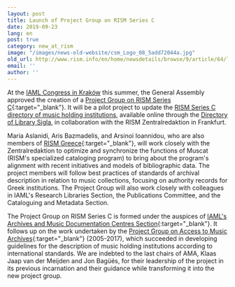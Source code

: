 ```yaml
---
layout: post
title: Launch of Project Group on RISM Series C
date: 2019-09-23
lang: en
post: true
category: new_at_rism
image: "/images/news-old-website/csm_Logo_08_5add72044a.jpg"
old_url: http://www.rism.info/en/home/newsdetails/browse/9/article/64/launch-of-project-group-on-rism-series-c.html
email: ''
author: ''
---
```


At the [IAML Congress in Kraków](/publications/iaml-congresses/2019.html) this summer, the General Assembly approved the creation of a [Project Group on RISM Series C](https://www.iaml.info/project-group-rism-series-c){:target="_blank"}. It will be a pilot project to update the [RISM Series C directory of music holding institutions](/publications.html#c2620), available online through the [Directory of Library Sigla](/community/sigla.html), in collaboration with the RISM Zentralredaktion in Frankfurt.

Maria Aslanidi, Aris Bazmadelis, and Arsinoi Ioannidou, who are also members of [RISM Greece](/new_at_rism/2018/04/03/byzantine-music-archives-join-muscat.html){:target="_blank"}, will work closely with the Zentralredaktion to optimize and synchronize the functions of Muscat (RISM's specialized cataloging program) to bring about the program's alignment with recent initiatives and models of bibliographic data. The project members will follow best practices of standards of archival description in relation to music collections, focusing on authority records for Greek institutions. The Project Group will also work closely with colleagues in IAML's Research Libraries Section, the Publications Committee, and the Cataloguing and Metadata Section.

The Project Group on RISM Series C is formed under the auspices of [IAML's Archives and Music Documentation Centres Section](https://www.iaml.info/archives-and-music-documentation-centres){:target="_blank"}. It follows up on the work undertaken by the [Project Group on Access to Music Archives](https://www.iaml.info/project-group-access-music-archives){:target="_blank"} (2005-2017), which succeeded in developing guidelines for the description of music holding institutions according to international standards. We are indebted to the last chairs of AMA, Klaas Jaap van der Meijden and Jon Bagüés, for their leadership of the project in its previous incarnation and their guidance while transforming it into the new project group.